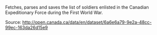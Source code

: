 Fetches, parses and saves the list of soldiers enlisted in the Canadian Expeditionary
Force during the First World War.

Source: http://open.canada.ca/data/en/dataset/6a6e6a79-9e2a-48cc-99ec-163da26d15e9